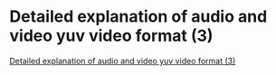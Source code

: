 # Detailed explanation of audio and video yuv video format (3)
[Detailed explanation of audio and video yuv video format (3)](https://aiwithcloud.com/2022/09/19/detailed_explanation_of_audio_and_video_yuv_video_format_3/)